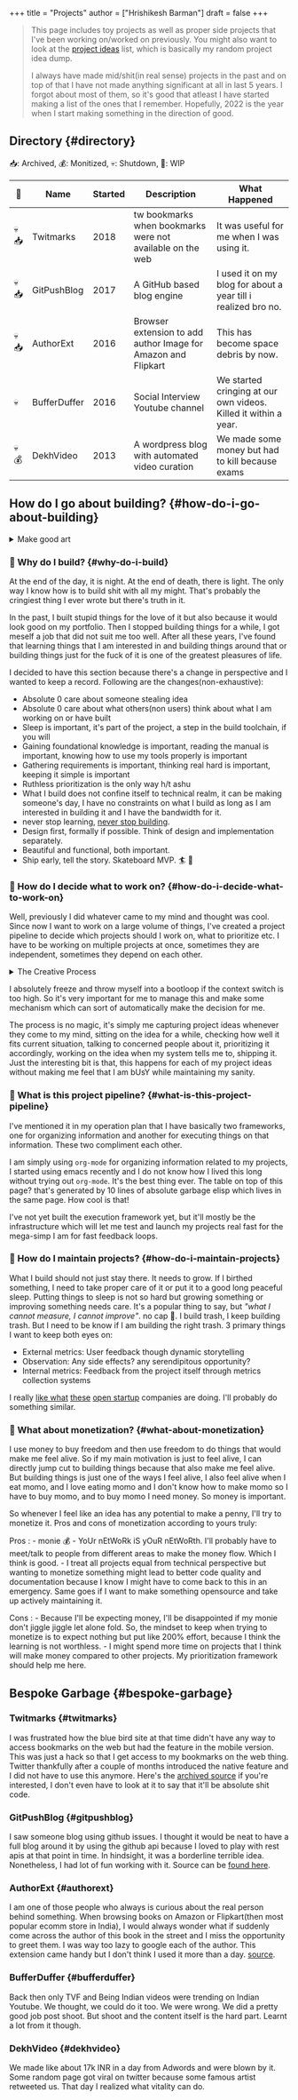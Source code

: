 +++
title = "Projects"
author = ["Hrishikesh Barman"]
draft = false
+++

<div class="book-hint info small-text">

> This page includes toy projects as well as proper side projects that I've been working on/worked on previously. You might also want to look at the [project ideas](/project_ideas.html) list, which is basically my random project idea dump.
>
> I always have made mid/shit(in real sense) projects in the past and on top of that I have not made anything significant at all in last 5 years. I forgot about most of them, so it's good that atleast I have started making a list of the ones that I remember. Hopefully, 2022 is the year when I start making something in the direction of good.
</div>

<div class="outline-1 smol-table">

## Directory {#directory}

📥: Archived, 💰: Monitized, 💀: Shutdown, 🏃: WIP

| 🔮 | Name         | Started | Description                                                   | What Happened                                                   |
|---|--------------|---------|---------------------------------------------------------------|-----------------------------------------------------------------|
| 💀📥 | Twitmarks    | 2018    | tw bookmarks when bookmarks were not available on the web     | It was useful for me when I was using it.                       |
| 💀📥 | GitPushBlog  | 2017    | A GitHub based blog engine                                    | I used it on my blog for about a year till i realized bro no.   |
| 💀📥 | AuthorExt    | 2016    | Browser extension to add author Image for Amazon and Flipkart | This has become space debris by now.                            |
| 💀 | BufferDuffer | 2016    | Social Interview Youtube channel                              | We started cringing at our own videos. Killed it within a year. |
| 💀💰 | DekhVideo    | 2013    | A wordpress blog with automated video curation                | We made some money but had to kill because exams                |

</div>

<div class="outline-1 smol-table">

## How do I go about building? {#how-do-i-go-about-building}

<details class="book-hint warning small-text">
<summary>Make good art</summary>
<div class="details">

And remember that whatever discipline you are in, whether you are a musician or a photographer, a fine artist or a cartoonist, a writer, a dancer, a designer, whatever you do you have one thing that's unique. You have the ability to make art.

And for me, and for so many of the people I have known, that's been a lifesaver. The ultimate lifesaver. It gets you through good times and it gets you through the other ones.

Life is sometimes hard. Things go wrong, in life and in love and in business and in friendship and in health and in all the other ways that life can go wrong. And when things get tough, this is what you should do.

Make good art.

I'm serious. Husband runs off with a politician? Make good art. Leg crushed and then eaten by mutated boa constrictor? Make good art. IRS on your trail? Make good art. Cat exploded? Make good art. Somebody on the Internet thinks what you do is stupid or evil or it's all been done before? Make good art. Probably things will work out somehow, and eventually time will take the sting away, but that doesn't matter. Do what only you do best. Make good art.

Make it on the good days too.

And Fifthly, while you are at it, make your art. Do the stuff that only you can do.

The urge, starting out, is to copy. And that's not a bad thing. Most of us only find our own voices after we've sounded like a lot of other people. But the one thing that you have that nobody else has is you. Your voice, your mind, your story, your vision. So write and draw and build and play and dance and live as only you can.
~ [Neil Gaiman](https://www.uarts.edu/neil-gaiman-keynote-address-2012)
</div>
</details>

<div class="outline-2 smol-table">

### 🦄 Why do I build? {#why-do-i-build}

At the end of the day, it is night. At the end of death, there is light. The only way I know how is to build shit with all my might. That's probably the cringiest thing I ever wrote but there's truth in it.

In the past, I built stupid things for the love of it but also because it would look good on my portfolio. Then I stopped building things for a while, I got meself a job that did not suit me too well. After all these years, I've found that learning things that I am interested in and building things around that or building things just for the fuck of it is one of the greatest pleasures of life.

I decided to have this section because there's a change in perspective and I wanted to keep a record. Following are the changes(non-exhaustive):

-   Absolute 0 care about someone stealing idea
-   Absolute 0 care about what others(non users) think about what I am working on or have built
-   Sleep is important, it's part of the project, a step in the build toolchain, if you will
-   Gaining foundational knowledge is important, reading the manual is important, knowing how to use my tools properly is important
-   Gathering requirements is important, thinking real hard is important, keeping it simple is important
-   Ruthless prioritization is the only way h/t ashu
-   What I build does not confine itself to technical realm, it can be making someone's day, I have no constraints on what I build as long as I am interested in building it and I have the bandwidth for it.
-   never stop learning, [never stop building](https://twitter.com/devfolio).
-   Design first, formally if possible. Think of design and implementation separately.
-   Beautiful and functional, both important.
-   Ship early, tell the story. Skateboard MVP. 🏄 🚢

</div>

<div class="outline-2 smol-table">

### 📅 How do I decide what to work on? {#how-do-i-decide-what-to-work-on}

Well, previously I did whatever came to my mind and thought was cool. Since now I want to work on a large volume of things, I've created a project pipeline to decide which projects should I work on, what to prioritize etc. I have to be working on multiple projects at once, sometimes they are independent, sometimes they depend on each other.

<details class="book-hint warning small-text">
<summary>The Creative Process</summary>
<div class="details">

Nobody tells people who are beginners — and I really wish somebody had told this to me — is that all of us who do creative work … we get into it because we have good taste. But it’s like there’s a gap, that for the first couple years that you’re making stuff, what you’re making isn’t so good, OK? It’s not that great. It’s really not that great. It’s trying to be good, it has ambition to be good, but it’s not quite that good. But your taste — the thing that got you into the game — your taste is still killer, and your taste is good enough that you can tell that what you’re making is kind of a disappointment to you, you know what I mean?

A lot of people never get past that phase. A lot of people at that point, they quit. And the thing I would just like say to you with all my heart is that most everybody I know who does interesting creative work, they went through a phase of years where they had really good taste and they could tell what they were making wasn’t as good as they wanted it to be — they knew it fell short, it didn’t have the special thing that we wanted it to have.

And the thing I would say to you is everybody goes through that. And for you to go through it, if you’re going through it right now, if you’re just getting out of that phase — you gotta know it’s totally normal.

And the most important possible thing you can do is do a lot of work — do a huge volume of work. Put yourself on a deadline so that every week, or every month, you know you’re going to finish one story. Because it’s only by actually going through a volume of work that you are actually going to catch up and close that gap. And the work you’re making will be as good as your ambitions. It takes a while, it’s gonna take you a while — it’s normal to take a while. And you just have to fight your way through that, okay? ~ Ira Glass
</div>
</details>

I absolutely freeze and throw myself into a bootloop if the context switch is too high. So it's very important for me to manage this and make some mechanism which can sort of automatically make the decision for me.

The process is no magic, it's simply me capturing project ideas whenever they come to my mind, sitting on the idea for a while, checking how well it fits current situation, talking to concerned people about it, prioritizing it accordingly, working on the idea when my system tells me to, shipping it. Just the interesting bit is that, this happens for each of my project ideas without making me feel that I am bUsY while maintaining my sanity.

</div>

<div class="outline-2 smol-table">

### 🌊 What is this project pipeline? {#what-is-this-project-pipeline}

I've mentioned it in my operation plan that I have basically two frameworks, one for organizing information and another for executing things on that information. These two compliment each other.

I am simply using `org-mode` for organizing information related to my projects, I started using emacs recently and I do not know how I lived this long without trying out `org-mode`. It's the best thing ever. The table on top of this page? that's generated by 10 lines of absolute garbage elisp which lives in the same page. How cool is that!

I've not yet built the execution framework yet, but it'll mostly be the infrastructure which will let me test and launch my projects real fast for the mega-simp I am for fast feedback loops.

</div>

<div class="outline-2 smol-table">

### 🌱 How do I maintain projects? {#how-do-i-maintain-projects}

What I build should not just stay there. It needs to grow. If I birthed something, I need to take proper care of it or put it to a good long peaceful sleep. Putting things to sleep is not so hard but growing something or improving something needs care. It's a popular thing to say, but _"what I cannot measure, I cannot improve"_. no cap 👒. I build trash, I keep building trash. But I need to be know if I am building the right trash. 3 primary things I want to keep both eyes on:

-   External metrics: User feedback though dynamic storytelling
-   Observation: Any side effects? any serendipitous opportunity?
-   Internal metrics: Feedback from the project itself through metrics collection systems

I really [like what](https://simpleanalytics.com/open) [these](https://www.bannerbear.com/open/) [open startup](https://nomadlist.com/open) companies are doing. I'll probably do something similar.

</div>

<div class="outline-2 smol-table">

### 💸 What about monetization? {#what-about-monetization}

I use money to buy freedom and then use freedom to do things that would make me feel alive. So if my main motivation is just to feel alive, I can directly jump cut to building things because that also make me feel alive. But building things is just one of the ways I feel alive, I also feel alive when I eat momo, and I love eating momo and I don't know how to make momo so I have to buy momo, and to buy momo I need money. So money is important.

So whenever I feel like an idea has any potential to make a penny, I'll try to monetize it. Pros and cons of monetization according to yours truly:

Pros
: -   monie 💰
    -   YoUr nEtWoRk iS yOuR nEtWoRth. I'll probably have to meet/talk to people from different areas to make the money flow. Which I think is good.
    -   I treat all projects equal from technical perspective but wanting to monetize something might lead to better code quality and documentation because I know I might have to come back to this in an emergency. Same goes if I want to make something opensource and take up actively maintaining it.

Cons
: -   Because I'll be expecting money, I'll be disappointed if my monie don't jiggle jiggle let alone fold. So, the mindset to keep when trying to monetize is to expect nothing but put like 200% effort, because I think the learning is not worthless.
    -   I might spend more time on projects that I think will make money compared to other projects. My prioritization framework should help me here.

</div>

</div>

<div class="outline-1 smol-table">

## Bespoke Garbage {#bespoke-garbage}

<div class="outline-2 smol-table">

### Twitmarks {#twitmarks}

I was frustrated how the blue bird site at that time didn't have any way to access bookmarks on the web but had the feature in the mobile version. This was just a hack so that I get access to my bookmarks on the web thing. Twitter thankfully after a couple of months introduced the native feature and I did not have to use this anymore. Here's the [archived source](https://github.com/geekodour/twitmarks) if you're interested, I don't even have to look at it to say that it'll be absolute shit code.

</div>

<div class="outline-2 smol-table">

### GitPushBlog {#gitpushblog}

I saw someone blog using github issues. I thought it would be neat to have a full blog around it by using the github api because I loved to play with rest apis at that point in time. In hindsight, it was a borderline terrible idea. Nonetheless, I had lot of fun working with it. Source can be [found here](https://github.com/geekodour/gitpushblog).

</div>

<div class="outline-2 smol-table">

### AuthorExt {#authorext}

I am one of those people who always is curious about the real person behind something. When browsing books on Amazon or Flipkart(then most popular ecomm store in India), I would always wonder what if suddenly come across the author of this book in the street and I miss the opportunity to greet them. I was way too lazy to google each of the author. This extension came handy but I don't think I used it more than a day. [source](https://github.com/geekodour/Author-Google-Extension-).

</div>

<div class="outline-2 smol-table">

### BufferDuffer {#bufferduffer}

Back then only TVF and Being Indian videos were trending on Indian Youtube. We thought, we could do it too. We were wrong. We did a pretty good job post shoot. But shoot and the content itself is the hard part. Learnt a lot from it though.

</div>

<div class="outline-2 smol-table">

### DekhVideo {#dekhvideo}

We made like about 17k INR in a day from Adwords and were blown by it. Some random page got viral on twitter because some famous artist retweeted us. That day I realized what vitality can do.

</div>

</div>
